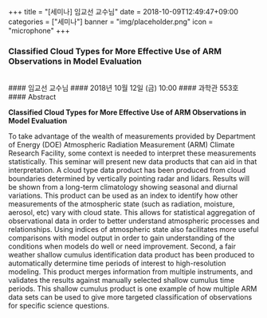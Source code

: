 +++
title = "[세미나] 임교선 교수님"
date = 2018-10-09T12:49:47+09:00
categories = ["세미나"]
banner = "img/placeholder.png"
icon = "microphone"
+++
### Classified Cloud Types for More Effective Use of ARM Observations in Model Evaluation
<br>
#### 임교선 교수님 
#### 2018년 10월 12일 (금) 10:00
#### 과학관 553호
<br>
#### Abstract

**Classified Cloud Types for More Effective Use of ARM Observations in Model Evaluation**

To take advantage of the wealth of measurements provided by Department of Energy (DOE) Atmospheric Radiation Measurement (ARM) Climate Research Facility, some context is needed to interpret these measurements statistically. This seminar will present new data products that can aid in that interpretation. A cloud type data product has been produced from cloud boundaries determined by vertically pointing radar and lidars. Results will be shown from a long-term climatology showing seasonal and diurnal variations. This product can be used as an index to identify how other measurements of the atmospheric state (such as radiation, moisture, aerosol, etc) vary with cloud state. This allows for statistical aggregation of observational data in order to better understand atmospheric processes and relationships. Using indices of atmospheric state also facilitates more useful comparisons with model output in order to gain understanding of the conditions when models do well or need improvement. Second, a fair weather shallow cumulus identification data product has been produced to automatically determine time periods of interest to high-resolution modeling. This product merges information from multiple instruments, and validates the results against manually selected shallow cumulus time periods. This shallow cumulus product is one example of how multiple ARM data sets can be used to give more targeted classification of observations for specific science questions.
